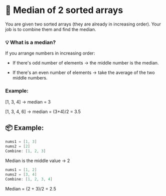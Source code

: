 # 🧠 Median of 2 sorted arrays

You are given two sorted arrays (they are already in increasing order).
Your job is to combine them and find the median.

### 💡 What is a median?

If you arrange numbers in increasing order:

- If there's odd number of elements → the middle number is the median.

- If there's an even number of elements → take the average of the two middle numbers.

### Example:

[1, 3, 4] → median = 3

[1, 3, 4, 6] → median = (3+4)/2 = 3.5

## 📦 Example:

```java
nums1 = [1, 3]
nums2 = [2]
Combine: [1, 2, 3]
```

Median is the middle value → 2

```java
nums1 = [1, 2]
nums2 = [3, 4]
Combine: [1, 2, 3, 4]
```

Median = (2 + 3)/2 = 2.5

